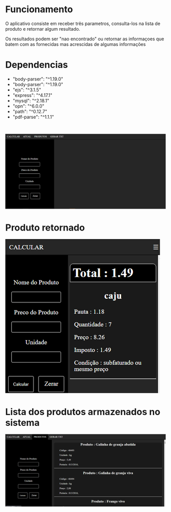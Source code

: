 # Funcionamento<br>
<p>O aplicativo consiste em receber três parametros, consulta-los na lista de produto e retornar algum resultado.<br>
<p> Os resultados podem ser "nao encontrado" ou retornar as informaçoes que batem com as fornecidas mas acrescidas de algumas informações<br>

# Dependencias<br>
<ul>
  <li>"body-parser": "^1.19.0"</li>
  <li>"body-parser": "^1.19.0"</li> 
  <li>"ejs": "^3.1.5"</li>
  <li>"express": "^4.17.1"</li>
  <li>"mysql": "^2.18.1"</li>
  <li>"opn": "^6.0.0"</li>
  <li> "path": "^0.12.7"</li>
  <li>  "pdf-parse": "^1.1.1" </li>
</ul><br>

![alt text](https://github.com/vinigam/consultar-produtos/blob/main/layout.jpg)

# Produto retornado<br>
![alt text](https://github.com/vinigam/consultar-produtos/blob/main/calcular.jpg)

# Lista dos produtos armazenados no sistema 
![alt text](https://github.com/vinigam/consultar-produtos/blob/main/produtos.jpg)
